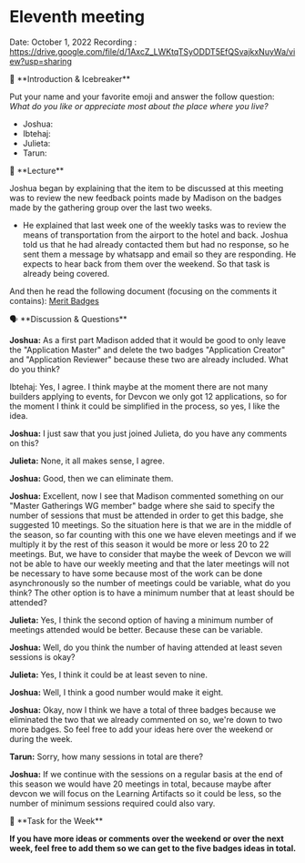 # Eleventh meeting

Date: October 1, 2022
Recording : https://drive.google.com/file/d/1AxcZ_LWKtqTSyODDT5EfQSvajkxNuyWa/view?usp=sharing

<aside>
🧊 **Introduction & Icebreaker**

</aside>

Put your name and your favorite emoji and answer the follow question: *What do you like or appreciate most about the place where you live?*

- Joshua:
- Ibtehaj:
- Julieta:
- Tarun:

<aside>
📙 **Lecture**

</aside>

Joshua began by explaining that the item to be discussed at this meeting was to review the new feedback points made by Madison on the badges made by the gathering group over the last two weeks.

- He explained that last week one of the weekly tasks was to review the means of transportation from the airport to the hotel and back. Joshua told us that he had already contacted them but had no response, so he sent them a message by whatsapp and email so they are responding. He expects to hear back from them over the weekend. So that task is already being covered.

And then he read the following document (focusing on the comments it contains): [Merit Badges ](../../Documentation%20f50072dede0842d38cc276f0fde76a0e/Documentation%20db789829c0044519b7d9641e4dfe27be/Merit%20Badges%2008117b0d610b45e5a17b87eb907f353a.md) 

<aside>
🗣 **Discussion & Questions**

</aside>

**Joshua:** As a first part Madison added that it would be good to only leave the "Application Master" and delete the two badges "Application Creator" and "Application Reviewer" because these two are already included. What do you think?

Ibtehaj: Yes, I agree. I think maybe at the moment there are not many builders applying to events, for Devcon we only got 12 applications, so for the moment I think it could be simplified in the process, so yes, I like the idea.

**Joshua:** I just saw that you just joined Julieta, do you have any comments on this?

**Julieta:** None, it all makes sense, I agree.

**Joshua:** Good, then we can eliminate them.

**Joshua:** Excellent, now I see that Madison commented something on our "Master Gatherings WG member" badge where she said to specify the number of sessions that must be attended in order to get this badge, she suggested 10 meetings. So the situation here is that we are in the middle of the season, so far counting with this one we have eleven meetings and if we multiply it by the rest of this season it would be more or less 20 to 22 meetings. But, we have to consider that maybe the week of Devcon we will not be able to have our weekly meeting and that the later meetings will not be necessary to have some because most of the work can be done asynchronously so the number of meetings could be variable, what do you think? The other option is to have a minimum number that at least should be attended?

**Julieta:** Yes, I think the second option of having a minimum number of meetings attended would be better. Because these can be variable.

**Joshua:** Well, do you think the number of having attended at least seven sessions is okay?

**Julieta:** Yes, I think it could be at least seven to nine.

**Joshua:** Well, I think a good number would make it eight.

**Joshua:** Okay, now I think we have a total of three badges because we eliminated the two that we already commented on so, we're down to two more badges. So feel free to add your ideas here over the weekend or during the week.

**Tarun:** Sorry, how many sessions in total are there?

**Joshua:** If we continue with the sessions on a regular basis at the end of this season we would have 20 meetings in total, because maybe after devcon we will focus on the Learning Artifacts so it could be less, so the number of minimum sessions required could also vary.

<aside>
🚨 **Task for the Week**

</aside>

**If you have more ideas or comments over the weekend or over the next week, feel free to add them so we can get to the five badges ideas in total.**